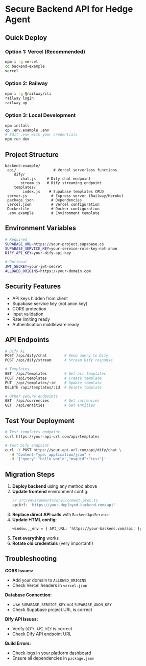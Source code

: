 #  Secure Backend API for Hedge Agent

##  Quick Deploy

### Option 1: Vercel (Recommended)
```bash
npm i -g vercel
cd backend-example
vercel
```

### Option 2: Railway
```bash
npm i -g @railway/cli
railway login
railway up
```

### Option 3: Local Development
```bash
npm install
cp .env.example .env
# Edit .env with your credentials
npm run dev
```

##  Project Structure

```
backend-example/
 api/                 # Vercel serverless functions
    dify/
       chat.js     # Dify chat endpoint
       stream.js   # Dify streaming endpoint
    templates/
        index.js    # Supabase templates CRUD
 server.js           # Express server (Railway/Heroku)
 package.json        # Dependencies
 vercel.json         # Vercel configuration
 Dockerfile          # Docker configuration
 .env.example        # Environment template
```

##  Environment Variables

```bash
# Required
SUPABASE_URL=https://your-project.supabase.co
SUPABASE_SERVICE_KEY=your-service-role-key-not-anon
DIFY_API_KEY=your-dify-api-key

# Optional
JWT_SECRET=your-jwt-secret
ALLOWED_ORIGINS=https://your-domain.com
```

##  Security Features

-  API keys hidden from client
-  Supabase service key (not anon key)  
-  CORS protection
-  Input validation
-  Rate limiting ready
-  Authentication middleware ready

##  API Endpoints

```bash
# Dify AI
POST /api/dify/chat        # Send query to Dify
POST /api/dify/stream      # Stream Dify response

# Templates  
GET  /api/templates        # Get all templates
POST /api/templates        # Create template
PUT  /api/templates/:id    # Update template
DELETE /api/templates/:id  # Delete template

# Other secure endpoints
GET  /api/currencies       # Get currencies
GET  /api/entities         # Get entities
```

##  Test Your Deployment

```bash
# Test templates endpoint
curl https://your-api-url.com/api/templates

# Test Dify endpoint
curl -X POST https://your-api-url.com/api/dify/chat \
  -H "Content-Type: application/json" \
  -d '{"query":"Hello world","msgUid":"test"}'
```

##  Migration Steps

1. **Deploy backend** using any method above
2. **Update frontend** environment config:
   ```typescript
   // src/environments/environment.prod.ts  
   apiUrl: 'https://your-deployed-backend.com/api'
   ```
3. **Replace direct API calls** with `BackendApiService`
4. **Update HTML config**:
   ```html
   window.__env = { API_URL: 'https://your-backend.com/api' };
   ```
5. **Test everything** works
6. **Rotate old credentials** (very important!)

##  Troubleshooting

**CORS Issues:**
- Add your domain to `ALLOWED_ORIGINS`
- Check Vercel headers in `vercel.json`

**Database Connection:**
- Use `SUPABASE_SERVICE_KEY` not `SUPABASE_ANON_KEY`
- Check Supabase project URL is correct

**Dify API Issues:**
- Verify `DIFY_API_KEY` is correct
- Check Dify API endpoint URL

**Build Errors:**
- Check logs in your platform dashboard
- Ensure all dependencies in `package.json`